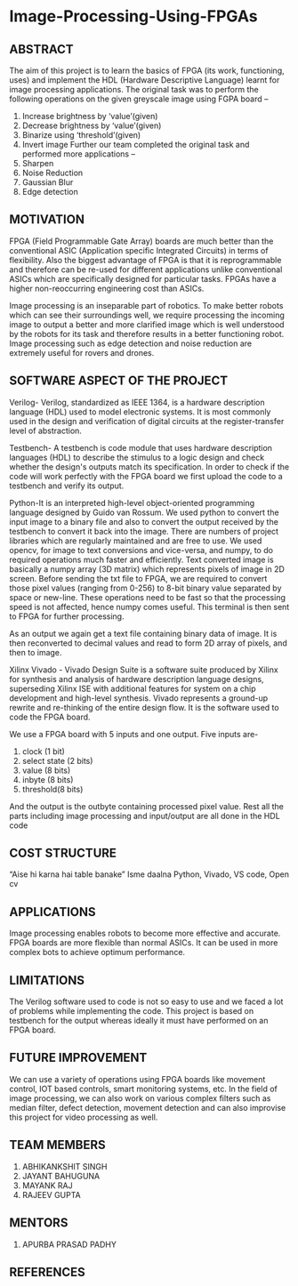 # Image-Processing-Using-FPGAs

## ABSTRACT

The aim of this project is to learn the basics of FPGA (its work, functioning, uses) and implement the HDL (Hardware Descriptive Language) learnt for image processing applications. The original task was to perform the following operations on the given greyscale image using FGPA board –
1. Increase brightness by ‘value’(given)
2. Decrease brightness by ‘value’(given)
3. Binarize using ‘threshold’(given)
4. Invert image
Further our team completed the original task and performed more applications –
1. Sharpen
2. Noise Reduction
3. Gaussian Blur
4. Edge detection

## MOTIVATION

FPGA (Field Programmable Gate Array) boards are much better than the conventional ASIC (Application specific Integrated Circuits) in terms of flexibility. Also the biggest advantage of FPGA is that it is reprogrammable and therefore can be re-used for different applications unlike conventional ASICs which are specifically designed for particular tasks. FPGAs have a higher non-reoccurring engineering cost than ASICs.

Image processing is an inseparable part of robotics. To make better robots which can see their surroundings well, we require processing the incoming image to output a better and more clarified image which is well understood by the robots for its task and therefore results in a better functioning robot. Image processing such as edge detection and noise reduction are extremely useful for rovers and drones. 

## SOFTWARE ASPECT OF THE PROJECT

Verilog- Verilog, standardized as IEEE 1364, is a hardware description language (HDL) used to model electronic systems. It is most commonly used in the design and verification of digital circuits at the register-transfer level of abstraction. 

Testbench- A testbench is code module that uses hardware description languages (HDL) to describe the stimulus to a logic design and check whether the design's outputs match its specification. In order to check if the code will work perfectly with the FPGA board we first upload the code to a testbench and verify its output.

Python-It is an interpreted high-level object-oriented programming language designed by Guido van Rossum. We used python to convert the input image to a binary file and also to convert the output received by the testbench to convert it back into the image. There are numbers of project libraries which are regularly maintained and are free to use. We used opencv, for image to text conversions and vice-versa, and numpy,  to do required operations much faster and efficiently. Text converted image is basically a numpy array (3D matrix) which represents pixels of image in 2D screen. Before sending the txt file to FPGA, we are required to convert those pixel values (ranging from 0-256) to 8-bit binary value separated by space or new-line. These operations need to be fast so that the processing speed is not affected, hence numpy comes useful. This terminal is then sent to FPGA for further processing.

As an output we again get a text file containing binary data of image. It is then reconverted to decimal values and read to form 2D array of pixels, and then to image. 

Xilinx Vivado - Vivado Design Suite is a software suite produced by Xilinx for synthesis and analysis of hardware description language designs, superseding Xilinx ISE with additional features for system on a chip development and high-level synthesis. Vivado represents a ground-up rewrite and re-thinking of the entire design flow. It is the software used to code the FPGA board.

We use a FPGA board with 5 inputs and one output. Five inputs are-
1. clock (1 bit)
2. select state (2 bits)
3. value (8 bits) 	       
4. inbyte (8 bits)	
5. threshold(8 bits)

And the output is the outbyte containing processed pixel value.
Rest all the parts including image processing and input/output are all done in the HDL code

## COST STRUCTURE
 
“Aise hi karna hai table banake”
Isme daalna Python, Vivado, VS code, Open cv

## APPLICATIONS
Image processing enables robots to become more effective and accurate.
FPGA boards are more flexible than normal ASICs.
It can be used in more complex bots to achieve optimum performance.

## LIMITATIONS
The Verilog software used to code is not so easy to use and we faced a lot of problems while implementing the code.
This project is based on testbench for the output whereas ideally it must have performed on an FPGA board.

## FUTURE IMPROVEMENT
We can use a variety of operations using FPGA boards like movement control, IOT based controls, smart monitoring systems, etc. In the field of image processing, we can also work on various complex filters such as median filter, defect detection, movement detection and can also improvise this project for video processing as well.

## TEAM MEMBERS

1. ABHIKANKSHIT SINGH
2. JAYANT BAHUGUNA 
3. MAYANK RAJ
4. RAJEEV GUPTA

## MENTORS
1. APURBA PRASAD PADHY

## REFERENCES
